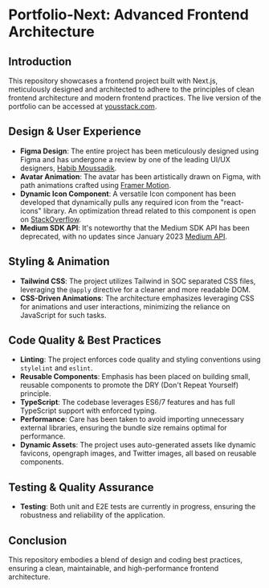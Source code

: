 # Portfolio-Next: Advanced Frontend Architecture

## Introduction
This repository showcases a frontend project built with Next.js, meticulously designed and architected to adhere to the principles of clean frontend architecture and modern frontend practices.
The live version of the portfolio can be accessed at [yousstack.com](https://yousstack.com).

## Design & User Experience
- **Figma Design**: The entire project has been meticulously designed using Figma and has undergone a review by one of the leading UI/UX designers, [Habib Moussadik](https://www.behance.net/habibm).
- **Avatar Animation**: The avatar has been artistically drawn on Figma, with path animations crafted using [Framer Motion](https://www.framer.com/).
- **Dynamic Icon Component**: A versatile Icon component has been developed that dynamically pulls any required icon from the "react-icons" library. An optimization thread related to this component is open on [StackOverflow](https://stackoverflow.com/questions/76876776/implement-dynamic-import-for-react-icons-in-nextjs-app).
- **Medium SDK API**: It's noteworthy that the Medium SDK API has been deprecated, with no updates since January 2023 [Medium API](https://github.com/Medium/medium-api-docs).

## Styling & Animation
- **Tailwind CSS**: The project utilizes Tailwind in SOC separated CSS files, leveraging the `@apply` directive for a cleaner and more readable DOM.
- **CSS-Driven Animations**: The architecture emphasizes leveraging CSS for animations and user interactions, minimizing the reliance on JavaScript for such tasks.

## Code Quality & Best Practices
- **Linting**: The project enforces code quality and styling conventions using `stylelint` and `eslint`.
- **Reusable Components**: Emphasis has been placed on building small, reusable components to promote the DRY (Don't Repeat Yourself) principle.
- **TypeScript**: The codebase leverages ES6/7 features and has full TypeScript support with enforced typing.
- **Performance**: Care has been taken to avoid importing unnecessary external libraries, ensuring the bundle size remains optimal for performance.
- **Dynamic Assets**: The project uses auto-generated assets like dynamic favicons, opengraph images, and Twitter images, all based on reusable components.

## Testing & Quality Assurance
- **Testing**: Both unit and E2E tests are currently in progress, ensuring the robustness and reliability of the application.

## Conclusion
This repository embodies a blend of design and coding best practices, ensuring a clean, maintainable, and high-performance frontend architecture.
